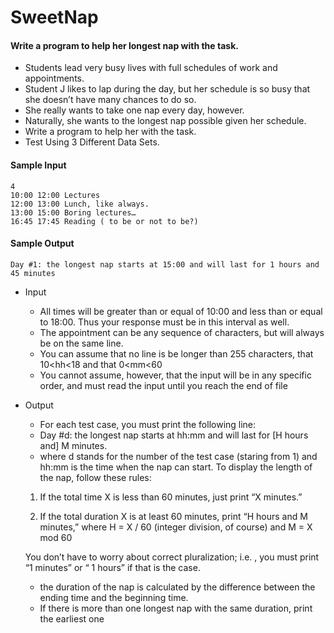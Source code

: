 

# SweetNap

#### Write a program to help her longest nap with the task.

- Students lead very busy lives with full schedules of work and 
  appointments.
- Student J likes to lap during the day, but her schedule is so busy 
  that she doesn’t have many chances to do so. 
- She really wants to take one nap every day, however.
- Naturally, she wants to the longest nap possible given her schedule. 
- Write a program to help her with the task. 
- Test Using 3 Different Data Sets.



#### Sample Input

```
4
10:00 12:00 Lectures
12:00 13:00 Lunch, like always.
13:00 15:00 Boring lectures…
16:45 17:45 Reading ( to be or not to be?)
```

#### Sample Output

```
Day #1: the longest nap starts at 15:00 and will last for 1 hours and 45 minutes
```

- Input

  - All times will be greater than or equal of 10:00 and less than or equal to 18:00. Thus your response must be in this interval as well.
  - The appointment can be any sequence of characters, but will always be on the same line. 
  - You can assume that no line is be longer than 255 characters, that 10<hh<18 and that 0<mm<60
  - You cannot assume, however, that the input will be in any specific order, and must read the input until you reach the end of file

- Output

  - For each test case, you must print the following line:
  - Day #d: the longest nap starts at hh:mm and will last for [H hours and] M minutes. 
  - where d stands for the number of the test case (staring from 1) and hh:mm is the time when the nap can start. To display the length of the nap, follow these rules:

  1. If the total time X is less than 60 minutes, just print “X minutes.”

  2. If the total duration X is at least 60 minutes, print “H hours and M minutes,” 
    where H = X / 60 (integer division, of course) and M = X mod 60

    You don’t have to worry about correct pluralization; i.e. , you must print “1 minutes” or “ 1 hours” if that is the case.
  - the duration of the nap is calculated by the difference between the ending time and the beginning time.
  - If there is more than one longest nap with the same duration, print the earliest one